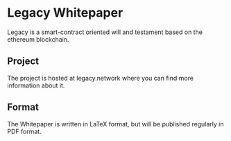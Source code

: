 # Legacy Whitepaper

Legacy is a smart-contract oriented will and testament based on the ethereum blockchain.

## Project

The project is hosted at legacy.network where you can find more information about it.

## Format

The Whitepaper is written in LaTeX format, but will be published regularly in PDF format.
